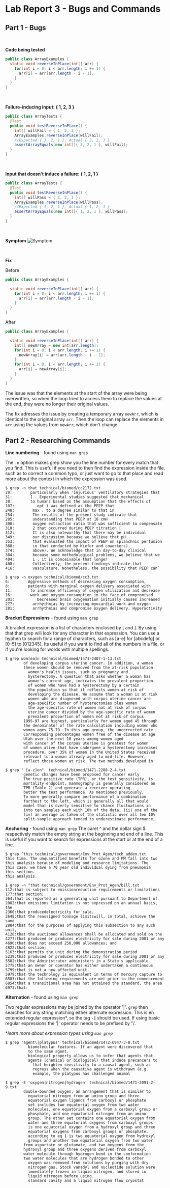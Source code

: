 # Lab Report 3 - Bugs and Commands

## Part 1 - Bugs

<br>  

**Code being tested**
```java
public class ArrayExamples {
  static void reverseInPlace(int[] arr) {
    for(int i = 0; i < arr.length; i += 1) {
      arr[i] = arr[arr.length - i - 1];
    }
  }
}
```

<br>

**Failure-inducing input: { 1, 2, 3 }**
```java
public class ArrayTests {
  @Test 
  public void testReverseInPlace() {
    int[] willFail = { 1, 2, 3 }; 
    ArrayExamples.reverseInPlace(willFail);
    //Expected { 3, 2, 1 }, Actual { 3, 2, 3 }
    assertArrayEquals(new int[]{ 3, 2, 1 }, willFail); 
  }
}
```

 <br>

**Input that doesn't induce a failure: { 1, 2, 1 }**
```java
public class ArrayTests {
  @Test 
  public void testReverseInPlace() {
    int[] willPass = { 1, 2, 1 }; 
    ArrayExamples.reverseInPlace(willPass);
    //Expected { 1, 2, 1 }, Actual { 1, 2, 1 }
    assertArrayEquals(new int[]{ 1, 2, 1 }, willPass); 
  }
}
```

 <br>

**Symptom**
![Symptom](https://github.com/davidluzfontes/cse15l-lab-reports/assets/149021334/3792d2c5-15f0-4321-8168-a70c3f1515a4)

 <br>

**Fix**

Before
```java
public class ArrayExamples {

  static void reverseInPlace(int[] arr) {
    for(int i = 0; i < arr.length; i += 1) {
      arr[i] = arr[arr.length - i - 1];
    }
  }
}
```

After
```java
public class ArrayExamples {

  static void reverseInPlace(int[] arr) {
    int[] newArray = new int[arr.length];
    for(int i = 0; i < arr.length; i += 1) {
      newArray[i] = arr[arr.length - i - 1];
    }
    for(int i = 0; i < arr.length; i += 1) {
      arr[i] = newArray[i];
    }
  }
}
```

The issue was that the elements at the start of the array were being overwritten,
so when the loop tried to access them to replace the values at the end, they were no
longer their original values.

The fix adresses the issue by creating a temporary array `newArr`, which is identical to the original
array `arr`. Then the loop can replace the elements in `arr` using the values from `newArr`, which don't change.


## Part 2 - Researching Commands


**Line numbering** - found using `man grep`

The `-n` option makes grep show you the line number for every match that you find. This is useful if you need to then find the expression inside the file, such as to correct a common typo, or just want to go to 
that place and read more about the context in which the expression was used.
```
$ grep -n that technical/biomed/cc2172.txt
29:        particularly when 'injurious' ventilatory strategies that
31:        ] . Experimental studies suggested that mechanical
38:        to humans based on the assumption that the effects of
107:          opt ) was defined as the PEEP that
248:        max , to a degree similar to that in
254:        The results of the present study indicate that
285:        understanding that PEEP at 10 cmH
308:        oxygen extraction ratio that was sufficient to compensate
310:        2 that occurred during PEEP titration [
312:        It is also noteworthy that there may be individual
349:        our discussion because we believe that pH
353:        that evaluated the impact of PEEP on splanchnic perfusion
368:        in that conducted by Kiefer and coworkers).
374:        above). We acknowledge that in day-to-day clinical
384:        because some methodological problems, we believe that we
404:        i , it is conceivable that longer
408:        Collectively, the present findings indicate that
416:        vasculature. Nonetheless, the possibility that PEEP can`
```

```
$ grep -n oxygen technical/biomed/cc3.txt
6:        Aggressive methods of decreasing oxygen consumption,
8:        patients with marginal oxygen delivery associated with
11:        to increase efficiency of oxygen utilization and decrease
16:        work and oxygen consumption in the face of compromised
201:          Decreased brain oxygenation initially causes increased
277:        arrhythmias by increasing myocardial work and oxygen
281:        arrhythmias and compromise oxygen delivery. Hyperactivity
```


**Bracket Expressions** - found using `man grep`

A bracket expression is a list of characters enclosed by [   and   ]. By using that that
grep will look for any character in that expression. You can use a hyphen to search for a range of
characters, such as [a-e] for [abcdefg] or [0-5] to [012345]. Its useful if you want to find all of the
numbers in a file, or if you're looking for words with multiple spellings.

```
$ grep wom[ea]n technical/biomed/1471-2407-1-13.txt
        of developing corpus uterine cancer. In addition, a woman
        these women should be removed from the at-risk population
          women's health issues, such as pregnancy and
          hysterectomy. A question that asks whether a woman has
          woman's current age, indicates the prevalent proportion
          of women who have had a hysterectomy by a certain
          the population so that it reflects women at risk of
          developing the disease. We assume that a woman is at risk
          women who are diagnosed with corpus uterine cancer are
          age-specific number of hysterectomies plus women
          the age-specific rate of women not at risk of corpus
          uterine cancer divided by the age-specific rate of women
          prevalent proportion of women not at risk of corpus
        1995-97 are highest, particularly for women aged 45 through
        the denominator of the rate calculation including women who
        women ages 75-79. In this age group, the uncorrected rate
        Corresponding percentages women free of the disease at age
        Utah over the next 10 years among women aged
        with cancer of the corpus uterine is greatest for women
        of women alive that have undergone a hysterectomy increases
        procedure, over 35% of women in the United States received
        relevant to a woman already aged to mid-life. However,
        reflect those women at risk. The two methods developed in
```

```
$ grep " [a-z]en"  technical/biomed/1471-2288-2-4.txt
        genetic changes have been proposed for cancer early
        The true positive rate (TPR), or the test sensitivity, is
        mortality endpoint, mammography is generally considered an
        TPR (Table 2) and generate a receiver-operating
        better the test performance. As mentioned previously,
        To more generally compare performance of a combination
        farthest to the left, which is generally all that would
        model that is overly sensitive to chance fluctuations in
        into ten samples each with 10% of the data, (ii) one of the
        (iv) an average is taken of the statistic over all ten 10%
        split-sample approach tended to underestimate performance,
```

**Anchoring** - found using `man grep` 
The caret ^ and the dollar sign $ respectively match the empty string at the beginning and end of a line. This is useful if you want to search for expressions at the start or at the end of a line.


```
$ grep ^this technical/government/Env_Prot_Agen/tech_adden.txt
this time. The unquantified benefits for ozone and PM fall into two
this analysis because of modeling and resource limitations. The
this case, we have a 70 year old individual dying from pneumonia
this section.
this analysis.
```

```
$ grep -n ^that technical/government/Env_Prot_Agen/bill.txt
112:that is subject to emissionreduction requirements or limitations
177:that section;
364:that is reported as a generating unit pursuant to Department of
2082:that emissions limitation is not expressed on an annual basis, the
2360:that producedelectricity for sale.
2648:that the reassigned tonnage limitswill, in total, achieve the same
2884:that for the purposes of applying this subsection to any such unit,
4128:that the auctioned allowances shall be allocated and sold on the
4277:that produced or produces electricity for sale during 2001 or any
4696:that does not exceed 250,000 allowances; and
4822:that section;
5163:that permits the unit during the demonstration period
5239:that produced or produces electricity for sale during 2001 or any
5582:that the Administrator administers in a State's applicable
5775:that an owner or operator has either undertaken a continuous
5799:that is not a new affected unit.
5979:that the technology is equivalent in terms of mercury capture to
6583:that the following requirements are met prior to the commencement
6854:that a transitional area has not attained the standard, the area
6973:that: 
```

**Alternation** - found using `man grep`

Two regular expressions may be joined by the operator '|'. `grep` then searches for any string matching either alternate expression. This is en extended regular expression*, so the tag `-E` should be used. If using basic regular expressions the '|' operator needs to be prefixed by '\\'. 

**learn more about expression types using `man grep`*


```
$ grep 'agent\|platypus' technical/biomed/1472-6947-3-8.txt
          biomolecular features. If an agent were discovered that
          to the same agent.
          biological property allows us to infer that agents that
          agents (chemical or biological) that induce precancers to
            that heighten sensitivity to a causal agent, such as
            regress when the causative agent is withdrawn (e.g.
            example, the platypus has challenged animal
```

```
$ grep -E 'oxygen|nitrogen|hydrogen' technical/biomed/1471-2091-2-9.txt
        double-bounded oxygen, an arrangement that is similar to
          equatorial nitrogen from an amino group and three
          equatorial oxygen ligands from carboxyl or phosphate
          set includes two equatorial oxygen from two water
          molecules, one equatorial oxygen from a carboxyl group or
          phosphate, and one equatorial nitrogen from an amino
          group. The other set contains one equatorial oxygen from
          water and three equatorial oxygens from carboxyl groups
          is one equatorial oxygen from a hydroxyl group and three
          equatorial oxygens from carboxyl groups or phosphate.
          according to eq 1 is two equatorial oxygen from hydroxyl
          groups and another two equatorial oxygen from two water
        from aspartate or glutamate, and two oxygens from the
        hydroxyl group and three oxygens derived from carboxyl
        water molecule through hydrogen bond in the conformation
        two water molecules that are hydrogen bonded to other
          oxygen was removed from solutions by purging with dry
          nitrogen gas. Stock vanadyl and nucleotide solution were
          immediately frozen in liquid nitrogen, and stored in
          liquid nitrogen before using.
          standard cavity and a liquid nitrogen flow cryostat
```
